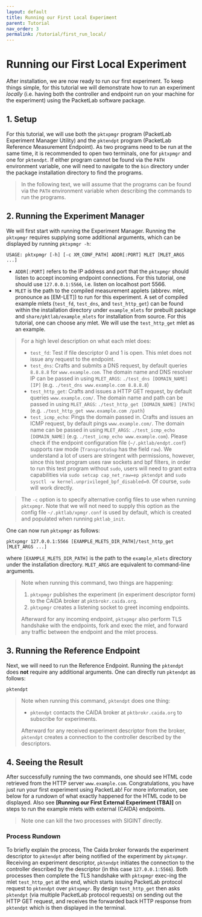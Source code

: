 ```yaml
---
layout: default
title: Running our First Local Experiment
parent: Tutorial
nav_order: 3
permalink: /tutorial/first_run_local/
---
```


# Running our First Local Experiment
After installation, we are now ready to run our first experiment. To keep things simple, for this tutorial we will demonstrate how to run an experiment *locally* (i.e. having both the controller and endpoint run on your machine for the experiment) using the PacketLab software package.

## 1. Setup
For this tutorial, we will use both the `pktxpmgr` program (PacketLab Experiment Manager Utility) and the `pktendpt` program (PacketLab Reference Measurement Endpoint). As two programs need to be run at the same time, it is recommended to open two terminals, one for `pktxpmgr` and one for `pktendpt`. If either program cannot be found via the `PATH` environment variable, one will need to navigate to the `bin` directory under the package installation directory to find the programs.
> In the following text, we will assume that the programs can be found via the `PATH` environment variable when describing the commands to run the programs.

## 2. Running the Experiment Manager
We will first start with running the Experiment Manager. Running the `pktxpmgr` requires supplying some additional arguments, which can be displayed by running `pktxpmgr -h`:
```
USAGE: pktxpmgr [-h] [-c XM_CONF_PATH] ADDR[:PORT] MLET [MLET_ARGS ...]
```
- `ADDR[:PORT]` refers to the IP address and port that the `pktxpmgr` should listen to accept incoming endpoint connections. For this tutorial, one should use `127.0.0.1:5566`, i.e. listen on localhost port 5566.
- `MLET` is the path to the compiled measurement applets (abbrev. mlet, pronounce as [EM-LET]) to run for this experiment. A set of compiled example mlets (`test_fd`, `test_dns`, and `test_http_get`) can be found within the installation directory under `example_mlets` for prebuilt package and `share/pktlab/example_mlets` for installation from source. For this tutorial, one can choose any mlet. We will use the `test_http_get` mlet as an example.
> For a high level description on what each mlet does:
> - `test_fd`: Test if file descriptor 0 and 1 is open. This mlet does not issue any request to the endpoint.
> - `test_dns`: Crafts and submits a DNS request, by default queries `8.8.8.8` for `www.example.com`. The domain name and DNS resolver IP can be passed in using `MLET_ARGS`: `./test_dns [DOMAIN_NAME] [IP]` (e.g. `./test_dns www.example.com 8.8.8.8`)
> - `test_http_get`: Crafts and issues a HTTP GET request, by default queries `www.example.com/`. The domain name and path can be passed in using `MLET_ARGS`: `./test_http_get [DOMAIN_NAME] [PATH]` (e.g. `./test_http_get www.example.com /path`)
> - `test_icmp_echo`: Pings the domain passed in. Crafts and issues an ICMP request, by default pings `www.example.com/`. The domain name can be passed in using `MLET_ARGS`: `./test_icmp_echo [DOMAIN_NAME]` (e.g. `./test_icmp_echo www.example.com`). Please check if the endpoint configuration file (`~/.pktlab/endpt.conf`) supports raw mode (`TransprotoSup` has the field `raw`). We understand a lot of users are stringent with permissions, however, since this test program uses raw sockets and bpf filters, in order to run this test program without `sudo`, users will need to grant extra capabilities via `sudo setcap cap_net_raw=ep pktendpt` and `sudo sysctl -w kernel.unprivileged_bpf_disabled=0`. Of course, `sudo` will work directly.

>
> The `-c` option is to specify alternative config files to use when running `pktxpmgr`. Note that we will not need to supply this option as the config file `~/.pktlab/xpmgr.conf` is used by default, which is created and populated when running `pktlab_init`.
>

One can now run `pktxpmgr` as follows:
```
pktxpmgr 127.0.0.1:5566 [EXAMPLE_MLETS_DIR_PATH]/test_http_get [MLET_ARGS ...]
```
where `[EXAMPLE_MLETS_DIR_PATH]` is the path to the `example_mlets` directory under the installation directory. `MLET_ARGS` are equivalent to command-line arguments.
> Note when running this command, two things are happening:
> 1. `pktxpmgr` publishes the experiment (in experiment descriptor form) to the CAIDA broker at `pktbrokr.caida.org`.
> 2. `pktxpmgr` creates a listening socket to greet incoming endpoints.
>
> Afterward for any incoming endpoint, `pktxpmgr` also perform TLS handshake with the endpoints, fork and exec the mlet, and forward any traffic between the endpoint and the mlet process.

## 3. Running the Reference Endpoint
Next, we will need to run the Reference Endpoint. Running the `pktendpt` does **not** require any additional arguments. One can directly run `pktendpt` as follows:
```
pktendpt
```
> Note when running this command, `pktendpt` does one thing:
> - `pktendpt` contacts the CAIDA broker at `pktbrokr.caida.org` to subscribe for experiments.
>
> Afterward for any received experiment descriptor from the broker, `pktendpt` creates a connection to the controller described by the descriptors.

## 4. Seeing the Result
After successfully running the two commands, one should see HTML code retrieved from the HTTP server `www.example.com`. Congratulations, you have just run your first experiment using PacketLab! For more information, see below for a rundown of what exactly happened for the HTML code to be displayed. Also see **[Running our First External Experiment (TBA)]** on steps to run the example mlets with external (CAIDA) endpoints.
> Note one can kill the two processes with SIGINT directly.

### Process Rundown
To briefly explain the process, The Caida broker forwards the experiment descriptor to `pktendpt` after being notified of the experiment by `pktxpmgr`. Receiving an experiment descriptor, `pktendpt` initiates the connection to the controller described by the descriptor (in this case `127.0.0.1:5566`). Both processes then complete the TLS handshake with `pktxpmgr` exec-ing the mlet `test_http_get` at the end, which starts issuing PacketLab protocol request to `pktendpt` over `pktxpmgr`. By design `test_http_get` then asks `pktendpt` (via multiple PacketLab protocol requests) on sending out the HTTP GET request, and receives the forwarded back HTTP response from `pktendpt` which is then displayed in the terminal.

